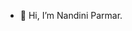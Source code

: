 - 👋 Hi, I’m Nandini Parmar.
 


<!---
NandiniParmar/NandiniParmar is a ✨ special ✨ repository because its `README.md` (this file) appears on your GitHub profile.
You can click the Preview link to take a look at your changes.
--->
